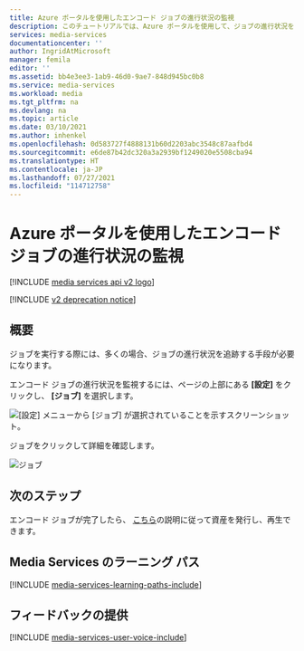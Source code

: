 ```yaml
---
title: Azure ポータルを使用したエンコード ジョブの進行状況の監視
description: このチュートリアルでは、Azure ポータルを使用して、ジョブの進行状況を監視する手順について説明します。
services: media-services
documentationcenter: ''
author: IngridAtMicrosoft
manager: femila
editor: ''
ms.assetid: bb4e3ee3-1ab9-46d0-9ae7-848d945bc0b8
ms.service: media-services
ms.workload: media
ms.tgt_pltfrm: na
ms.devlang: na
ms.topic: article
ms.date: 03/10/2021
ms.author: inhenkel
ms.openlocfilehash: 0d583727f4888131b60d2203abc3548c87aafbd4
ms.sourcegitcommit: e6de87b42dc320a3a2939bf1249020e5508cba94
ms.translationtype: HT
ms.contentlocale: ja-JP
ms.lasthandoff: 07/27/2021
ms.locfileid: "114712758"
---
```

# <a name="monitor-encoding-job-progress-with-the-azure-portal"></a>Azure ポータルを使用したエンコード ジョブの進行状況の監視

[!INCLUDE [media services api v2 logo](./includes/v2-hr.md)]

[!INCLUDE [v2 deprecation notice](../latest/includes/v2-deprecation-notice.md)]

## <a name="overview"></a>概要

ジョブを実行する際には、多くの場合、ジョブの進行状況を追跡する手段が必要になります。 

エンコード ジョブの進行状況を監視するには、ページの上部にある **[設定]** をクリックし、 **[ジョブ]** を選択します。

![[設定] メニューから [ジョブ] が選択されていることを示すスクリーンショット。](./media/media-services-portal-vod-get-started/media-services-jobs.png)

ジョブをクリックして詳細を確認します。

![ジョブ](./media/media-services-portal-vod-get-started/media-services-job-progress2.png)

## <a name="next-steps"></a>次のステップ
エンコード ジョブが完了したら、 [こちら](media-services-portal-publish.md)の説明に従って資産を発行し、再生できます。

## <a name="media-services-learning-paths"></a>Media Services のラーニング パス
[!INCLUDE [media-services-learning-paths-include](../../../includes/media-services-learning-paths-include.md)]

## <a name="provide-feedback"></a>フィードバックの提供
[!INCLUDE [media-services-user-voice-include](../../../includes/media-services-user-voice-include.md)]
